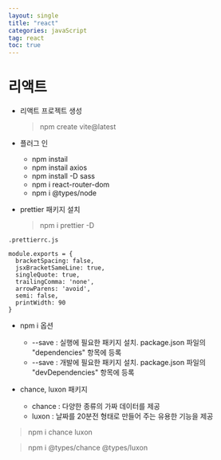 ```yaml
---
layout: single
title: "react"
categories: javaScript
tag: react
toc: true
---
```


# 리액트

- 리액트 프로젝트 생성
  > npm create vite@latest

- 플러그 인
  - npm instail
  - npm instail axios
  - npm install -D sass
  - npm i react-router-dom 
  - npm i @types/node

- prettier 패키지 설치 
  > npm i prettier -D

```
.prettierrc.js

module.exports = {
  bracketSpacing: false,
  jsxBracketSameLine: true,
  singleQuote: true,
  trailingComma: 'none',
  arrowParens: 'avoid',
  semi: false,
  printWidth: 90
}
```

- npm i 옵션
  - --save : 실행에 필요한 패키지 설치. package.json 파일의 "dependencies" 항목에 등록
  - --save : 개발에 필요한 패키지 설치. package.json 파일의 "devDependencies" 항목에 등록

- chance, luxon 패키지
   - chance : 다양한 종류의 가짜 데이터를 제공
   - luxon : 날짜를 20분전 형태로 만들어 주는 유용한 기능을 제공

> npm i chance luxon

> npm i @types/chance @types/luxon



